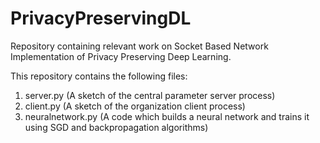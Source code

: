 # PrivacyPreservingDL
Repository containing relevant work on Socket Based Network Implementation of Privacy Preserving Deep Learning.

This repository contains the following files:

1. server.py (A sketch of the central parameter server process)
2. client.py (A sketch of the organization client process)
3. neuralnetwork.py (A code which builds a neural network and trains it using SGD and backpropagation algorithms)
